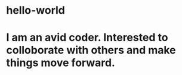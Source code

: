 # hello-world
# I am an avid coder. Interested to colloborate with others and make things move forward.
